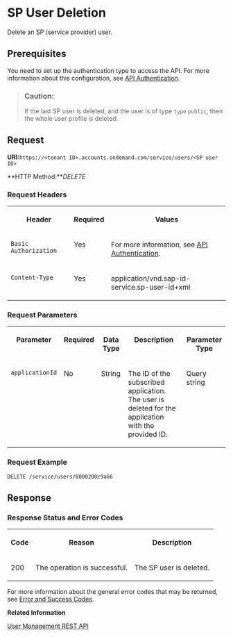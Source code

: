 <!-- loiodba2028899cf462f9cfd97c9b8505de4 -->

# SP User Deletion

Delete an SP \(service provider\) user.



<a name="loiodba2028899cf462f9cfd97c9b8505de4__section_mbm_1xk_fdb"/>

## Prerequisites

You need to set up the authentication type to access the API. For more information about this configuration, see [API Authentication](../Operation-Guide/api-authentication-9d200d5.md).



> ### Caution:  
> If the last SP user is deleted, and the user is of type `type` `public`, then the whole user profile is deleted.



## Request

**URI:**`https://<tenant ID>.accounts.ondemand.com/service/users/<SP user ID>`

**HTTP Method:***DELETE*



### Request Headers


<table>
<tr>
<th valign="top">

Header



</th>
<th valign="top">

Required



</th>
<th valign="top">

Values



</th>
</tr>
<tr>
<td valign="top">

`Basic Authorization`



</td>
<td valign="top">

Yes



</td>
<td valign="top">

For more information, see [API Authentication](../Operation-Guide/api-authentication-9d200d5.md).



</td>
</tr>
<tr>
<td valign="top">

`Content-Type`



</td>
<td valign="top">

Yes



</td>
<td valign="top">

application/vnd.sap-id-service.sp-user-id+xml



</td>
</tr>
</table>



### Request Parameters


<table>
<tr>
<th valign="top">

Parameter



</th>
<th valign="top">

Required



</th>
<th valign="top">

Data Type



</th>
<th valign="top">

Description



</th>
<th valign="top">

Parameter Type



</th>
</tr>
<tr>
<td valign="top">

`applicationId`



</td>
<td valign="top">

No



</td>
<td valign="top">

String



</td>
<td valign="top">

The ID of the subscribed application. The user is deleted for the application with the provided ID.



</td>
<td valign="top">

Query string



</td>
</tr>
</table>



### Request Example

```
DELETE /service/users/0800200c9a66
```



## Response



### Response Status and Error Codes


<table>
<tr>
<th valign="top">

Code



</th>
<th valign="top">

Reason



</th>
<th valign="top">

Description



</th>
</tr>
<tr>
<td valign="top">

200



</td>
<td valign="top">

The operation is successful.



</td>
<td valign="top">

The SP user is deleted.



</td>
</tr>
</table>

For more information about the general error codes that may be returned, see [Error and Success Codes](error-and-success-codes-7f87a75.md).



**Related Information**  


[User Management REST API](user-management-rest-api-e6bb70d.md "This REST API allows you to implement a request for user management, such as user registration, as well as SP user retrieval, deactivation and deletion.")

